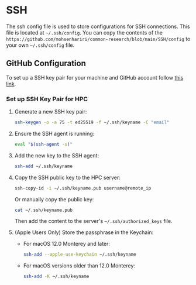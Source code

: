# SSH

The ssh config file is used to store configurations for SSH connections. This file is located at `~/.ssh/config`. You can copy the contents of the `https://github.com/mohsenhariri/common-research/blob/main/SSH/config` to your own `~/.ssh/config` file.

## GitHub Configuration

To set up a SSH key pair for your machine and GitHub account follow [this link](https://docs.github.com/en/authentication/connecting-to-github-with-ssh/adding-a-new-ssh-key-to-your-github-account).


### Set up SSH Key Pair for HPC
1. Generate a new SSH key pair:
    ```bash
    ssh-keygen -o -a 75 -t ed25519 -f ~/.ssh/keyname -C "email"
    ```
2. Ensure the SSH agent is running:
    ```bash
    eval "$(ssh-agent -s)"
    ```
3. Add the new key to the SSH agent:
    ```bash
    ssh-add ~/.ssh/keyname
    ```
4. Copy the SSH public key to the HPC server:
    ```bash
    ssh-copy-id -i ~/.ssh/keyname.pub username@remote_ip
    ```
    Or manually copy the public key:
    ```bash
    cat ~/.ssh/keyname.pub
    ```
    Then add the content to the server's `~/.ssh/authorized_keys` file.

5. (Apple Users Only) Store the passphrase in the Keychain:
    - For macOS 12.0 Monterey and later:
        ```bash
        ssh-add --apple-use-keychain ~/.ssh/keyname
        ```
    - For macOS versions older than 12.0 Monterey:
        ```bash
        ssh-add -K ~/.ssh/keyname
        ```
